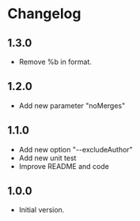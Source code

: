 # Changelog

## 1.3.0

- Remove %b in format.

## 1.2.0

- Add new parameter "noMerges"

## 1.1.0

- Add new option "--excludeAuthor"
- Add new unit test
- Improve README and code

## 1.0.0

- Initial version.
